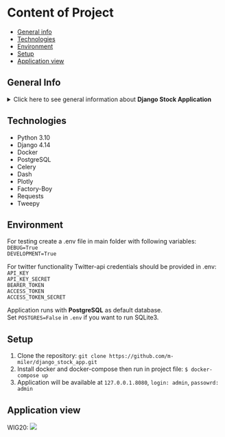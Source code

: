 # Content of Project
* [General info](#general-info)
* [Technologies](#technologies)
* [Environment](#environment)
* [Setup](#setup)
* [Application view](#application-view)

## General Info
<details>
<summary>Click here to see general information about <b> Django Stock Application</b></summary>
Stock Application is a django application project in which we have the possibility to create investment portfolios,
follow current stock prices and tweets for stock exchange companies. The application allows to automatically download 
data regarding the stock prices and save them into database using celery schedule. 
</details>

## Technologies
<ul>
<li>Python 3.10</li>
<li>Django 4.14</li>
<li>Docker</li>
<li>PostgreSQL</li>
<li>Celery</li>
<li>Dash</li>
<li>Plotly</li>
<li>Factory-Boy</li>
<li>Requests</li>
<li>Tweepy</li>
</ul>

## Environment

For testing create a .env file in main folder with following variables: <br>
`DEBUG=True` <br>
`DEVELOPMENT=True`

For twitter functionality Twitter-api credentials should be provided in .env: <br>
`API_KEY`<br>
`API_KEY_SECRET`<br>
`BEARER_TOKEN`<br>
`ACCESS_TOKEN`<br>
`ACCESS_TOKEN_SECRET`<br>

Application runs with **PostgreSQL** as default database. <br>
Set `POSTGRES=False` in `.env` if you want to run SQLite3.

## Setup

1. Clone the repository: `git clone https://github.com/m-miler/django_stock_app.git` <br>
2. Install docker and docker-compose then run in project file: `$ docker-compose up` <br>
3. Application will be available at  `127.0.0.1.8080`, `login: admin`, `passowrd: admin` <br>


## Application view

WIG20:
<img src="https://user-images.githubusercontent.com/62297597/217300581-d39ebbf4-980d-4072-a97e-07224058659f.jpg"></img>
